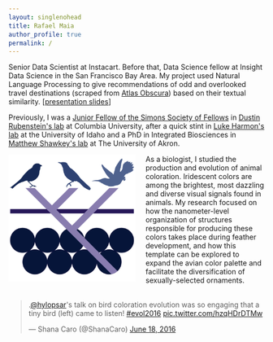 ```yaml
---
layout: singlenohead
title: Rafael Maia
author_profile: true
permalink: /
---
```


Senior Data Scientist at Instacart. Before that, Data Science fellow at Insight Data Science in the San Francisco Bay Area. My project used Natural Language Processing to give recommendations of odd and overlooked travel destinations (scraped from [Atlas Obscura](https://www.atlasobscura.com/)) based on their textual similarity. [[presentation slides](http://insight.rafaelmaia.net/slides)]

Previously, I was a [Junior Fellow of the Simons Society of Fellows](https://www.simonsfoundation.org/simons-society-of-fellows) in [Dustin Rubenstein's lab](http://e3b.columbia.edu/faculty/dustin-r-rubenstein/) at Columbia University, after a quick stint in [Luke Harmon's lab](http://lukejharmon.github.io/) at the University of Idaho and a PhD in Integrated Biosciences in [Matthew Shawkey's lab](https://www.mattshawkey.com/) at The University of Akron.

<img align="left" style="padding-right:20px; width:250px" src="/images/logo.png">As a biologist, I studied the production and evolution of animal coloration. Iridescent colors are among the brightest, most dazzling and diverse visual signals found in animals. My research focused on how the nanometer-level organization of structures responsible for producing these colors takes place during feather development, and how this template can be explored to expand the avian color palette and facilitate the diversification of sexually-selected ornaments.
<br>
<br>
<blockquote class="twitter-tweet" data-lang="en"><p lang="en" dir="ltr">.<a href="https://twitter.com/hylopsar">@hylopsar</a>&#39;s talk on bird coloration evolution was so engaging that a tiny bird (left) came to listen! <a href="https://twitter.com/hashtag/evol2016?src=hash">#evol2016</a> <a href="https://t.co/hzqHDrDTMw">pic.twitter.com/hzqHDrDTMw</a></p>&mdash; Shana Caro (@ShanaCaro) <a href="https://twitter.com/ShanaCaro/status/744233162474037248">June 18, 2016</a></blockquote>
<script async src="//platform.twitter.com/widgets.js" charset="utf-8"></script>

